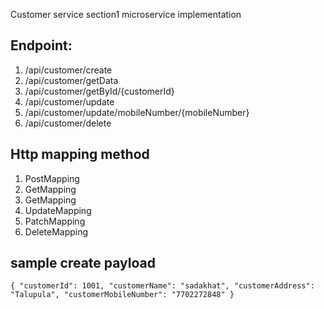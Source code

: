 Customer service section1 microservice implementation

## Endpoint: 
1. /api/customer/create
2. /api/customer/getData
3. /api/customer/getById/{customerId}
4. /api/customer/update
5. /api/customer/update/mobileNumber/{mobileNumber}
6. /api/customer/delete

## Http mapping method
1. PostMapping
2. GetMapping
3. GetMapping
4. UpdateMapping
5. PatchMapping
6. DeleteMapping

## sample create payload
``
{
    "customerId": 1001,
    "customerName": "sadakhat",
    "customerAddress": "Talupula",
    "customerMobileNumber": "7702272848"
}
``


